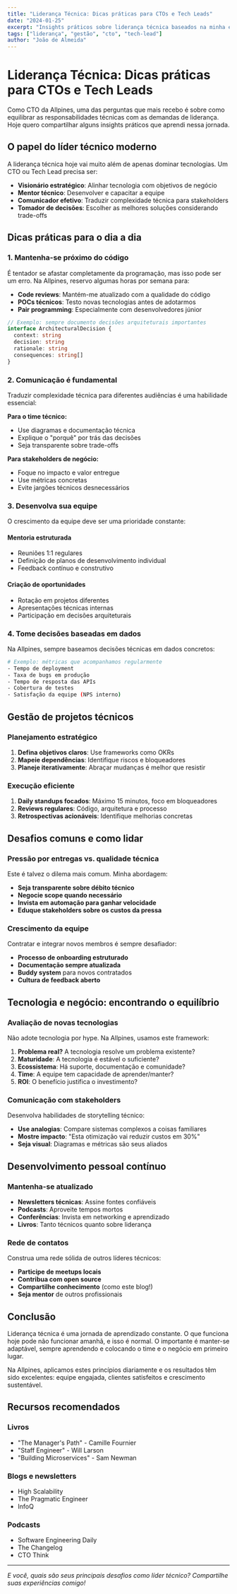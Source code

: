 ```yaml
---
title: "Liderança Técnica: Dicas práticas para CTOs e Tech Leads"
date: "2024-01-25"
excerpt: "Insights práticos sobre liderança técnica baseados na minha experiência como CTO da Allpines. Como equilibrar visão estratégica e execução técnica."
tags: ["liderança", "gestão", "cto", "tech-lead"]
author: "João de Almeida"
---
```


# Liderança Técnica: Dicas práticas para CTOs e Tech Leads

Como CTO da Allpines, uma das perguntas que mais recebo é sobre como equilibrar as responsabilidades técnicas com as demandas de liderança. Hoje quero compartilhar alguns insights práticos que aprendi nessa jornada.

## O papel do líder técnico moderno

A liderança técnica hoje vai muito além de apenas dominar tecnologias. Um CTO ou Tech Lead precisa ser:

- **Visionário estratégico**: Alinhar tecnologia com objetivos de negócio
- **Mentor técnico**: Desenvolver e capacitar a equipe
- **Comunicador efetivo**: Traduzir complexidade técnica para stakeholders
- **Tomador de decisões**: Escolher as melhores soluções considerando trade-offs

## Dicas práticas para o dia a dia

### 1. Mantenha-se próximo do código

É tentador se afastar completamente da programação, mas isso pode ser um erro. Na Allpines, reservo algumas horas por semana para:

- **Code reviews**: Mantém-me atualizado com a qualidade do código
- **POCs técnicos**: Testo novas tecnologias antes de adotarmos
- **Pair programming**: Especialmente com desenvolvedores júnior

```typescript
// Exemplo: sempre documento decisões arquiteturais importantes
interface ArchitecturalDecision {
  context: string
  decision: string
  rationale: string
  consequences: string[]
}
```

### 2. Comunicação é fundamental

Traduzir complexidade técnica para diferentes audiências é uma habilidade essencial:

**Para o time técnico:**
- Use diagramas e documentação técnica
- Explique o "porquê" por trás das decisões
- Seja transparente sobre trade-offs

**Para stakeholders de negócio:**
- Foque no impacto e valor entregue
- Use métricas concretas
- Evite jargões técnicos desnecessários

### 3. Desenvolva sua equipe

O crescimento da equipe deve ser uma prioridade constante:

#### Mentoria estruturada
- Reuniões 1:1 regulares
- Definição de planos de desenvolvimento individual
- Feedback contínuo e construtivo

#### Criação de oportunidades
- Rotação em projetos diferentes
- Apresentações técnicas internas
- Participação em decisões arquiteturais

### 4. Tome decisões baseadas em dados

Na Allpines, sempre baseamos decisões técnicas em dados concretos:

```bash
# Exemplo: métricas que acompanhamos regularmente
- Tempo de deployment
- Taxa de bugs em produção
- Tempo de resposta das APIs
- Cobertura de testes
- Satisfação da equipe (NPS interno)
```

## Gestão de projetos técnicos

### Planejamento estratégico

1. **Defina objetivos claros**: Use frameworks como OKRs
2. **Mapeie dependências**: Identifique riscos e bloqueadores
3. **Planeje iterativamente**: Abraçar mudanças é melhor que resistir

### Execução eficiente

1. **Daily standups focados**: Máximo 15 minutos, foco em bloqueadores
2. **Reviews regulares**: Código, arquitetura e processo
3. **Retrospectivas acionáveis**: Identifique melhorias concretas

## Desafios comuns e como lidar

### Pressão por entregas vs. qualidade técnica

Este é talvez o dilema mais comum. Minha abordagem:

- **Seja transparente sobre débito técnico**
- **Negocie scope quando necessário**
- **Invista em automação para ganhar velocidade**
- **Eduque stakeholders sobre os custos da pressa**

### Crescimento da equipe

Contratar e integrar novos membros é sempre desafiador:

- **Processo de onboarding estruturado**
- **Documentação sempre atualizada**
- **Buddy system** para novos contratados
- **Cultura de feedback aberto**

## Tecnologia e negócio: encontrando o equilíbrio

### Avaliação de novas tecnologias

Não adote tecnologia por hype. Na Allpines, usamos este framework:

1. **Problema real?** A tecnologia resolve um problema existente?
2. **Maturidade**: A tecnologia é estável o suficiente?
3. **Ecossistema**: Há suporte, documentação e comunidade?
4. **Time**: A equipe tem capacidade de aprender/manter?
5. **ROI**: O benefício justifica o investimento?

### Comunicação com stakeholders

Desenvolva habilidades de storytelling técnico:

- **Use analogias**: Compare sistemas complexos a coisas familiares
- **Mostre impacto**: "Esta otimização vai reduzir custos em 30%"
- **Seja visual**: Diagramas e métricas são seus aliados

## Desenvolvimento pessoal contínuo

### Mantenha-se atualizado

- **Newsletters técnicas**: Assine fontes confiáveis
- **Podcasts**: Aproveite tempos mortos
- **Conferências**: Invista em networking e aprendizado
- **Livros**: Tanto técnicos quanto sobre liderança

### Rede de contatos

Construa uma rede sólida de outros líderes técnicos:

- **Participe de meetups locais**
- **Contribua com open source**
- **Compartilhe conhecimento** (como este blog!)
- **Seja mentor** de outros profissionais

## Conclusão

Liderança técnica é uma jornada de aprendizado constante. O que funciona hoje pode não funcionar amanhã, e isso é normal. O importante é manter-se adaptável, sempre aprendendo e colocando o time e o negócio em primeiro lugar.

Na Allpines, aplicamos estes princípios diariamente e os resultados têm sido excelentes: equipe engajada, clientes satisfeitos e crescimento sustentável.

## Recursos recomendados

### Livros
- "The Manager's Path" - Camille Fournier
- "Staff Engineer" - Will Larson
- "Building Microservices" - Sam Newman

### Blogs e newsletters
- High Scalability
- The Pragmatic Engineer
- InfoQ

### Podcasts
- Software Engineering Daily
- The Changelog
- CTO Think

---

*E você, quais são seus principais desafios como líder técnico? Compartilhe suas experiências comigo!* 